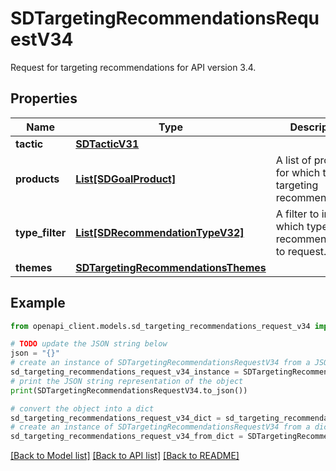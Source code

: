 # SDTargetingRecommendationsRequestV34

Request for targeting recommendations for API version 3.4.

## Properties

Name | Type | Description | Notes
------------ | ------------- | ------------- | -------------
**tactic** | [**SDTacticV31**](SDTacticV31.md) |  | 
**products** | [**List[SDGoalProduct]**](SDGoalProduct.md) | A list of products for which to get targeting recommendations | 
**type_filter** | [**List[SDRecommendationTypeV32]**](SDRecommendationTypeV32.md) | A filter to indicate which types of recommendations to request. | 
**themes** | [**SDTargetingRecommendationsThemes**](SDTargetingRecommendationsThemes.md) |  | [optional] 

## Example

```python
from openapi_client.models.sd_targeting_recommendations_request_v34 import SDTargetingRecommendationsRequestV34

# TODO update the JSON string below
json = "{}"
# create an instance of SDTargetingRecommendationsRequestV34 from a JSON string
sd_targeting_recommendations_request_v34_instance = SDTargetingRecommendationsRequestV34.from_json(json)
# print the JSON string representation of the object
print(SDTargetingRecommendationsRequestV34.to_json())

# convert the object into a dict
sd_targeting_recommendations_request_v34_dict = sd_targeting_recommendations_request_v34_instance.to_dict()
# create an instance of SDTargetingRecommendationsRequestV34 from a dict
sd_targeting_recommendations_request_v34_from_dict = SDTargetingRecommendationsRequestV34.from_dict(sd_targeting_recommendations_request_v34_dict)
```
[[Back to Model list]](../README.md#documentation-for-models) [[Back to API list]](../README.md#documentation-for-api-endpoints) [[Back to README]](../README.md)


